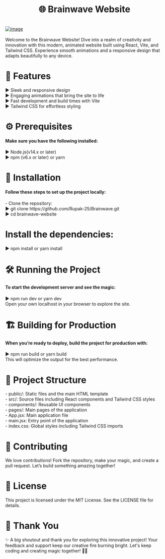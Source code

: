 <h1 align="center">🌐 Brainwave Website</h1>
<br/>
<a href="https://brainwave-eta-ruby.vercel.app/">
  <img src="https://github.com/user-attachments/assets/f03bf708-eb92-4f95-8b14-0c974fbacb29" alt="image">
</a>
<br/>
<br/>
Welcome to the Brainwave Website! Dive into a realm of creativity and innovation with this modern, animated website built using React, Vite, and Tailwind CSS. Experience smooth animations and a responsive design that adapts beautifully to any device.

<h1>🎨 Features</h1>
▶ Sleek and responsive design<br/>
▶ Engaging animations that bring the site to life<br/>
▶ Fast development and build times with Vite<br/>
▶ Tailwind CSS for effortless styling<br/>

<h1>⚙️ Prerequisites</h1>
<h4>Make sure you have the following installed:</h4>
▶ Node.js(v14.x or later)<br/>
▶ npm (v6.x or later) or yarn<br/>

<h1>🚀 Installation</h1>
<h4>Follow these steps to set up the project locally:</h4>
- Clone the repository:<br/>
▶ git clone https://github.com/Rupak-25/Brainwave.git<br/>
▶ cd brainwave-website<br/>


<h1>Install the dependencies:</h1>
▶ npm install or yarn install<br/>

<h1>🛠️ Running the Project</h1>
<h4>To start the development server and see the magic:</h4>
▶ npm run dev or yarn dev<br/>
Open your own localhost in your browser to explore the site.<br/>

<h1>🏗️ Building for Production</h1>
<h4>When you’re ready to deploy, build the project for production with:</h4>
▶ npm run build or yarn build<br/>
This will optimize the output for the best performance.<br/>

<h1>🌟 Project Structure</h1>
- public/: Static files and the main HTML template<br/>
- src/: Source files including React components and Tailwind CSS styles<br/>
- components/: Reusable UI components<br/>
- pages/: Main pages of the application<br/>
- App.jsx: Main application file<br/>
- main.jsx: Entry point of the application<br/>
- index.css: Global styles including Tailwind CSS imports<br/>

<h1>🤝 Contributing</h1>
We love contributions! Fork the repository, make your magic, and create a pull request. Let’s build something amazing together!<br/>

<h1>📜 License</h1>
This project is licensed under the MIT License. See the LICENSE file for details.<br/>

<h1>🙏 Thank You</h1>
✨ A big shoutout and thank you for exploring this innovative project! Your feedback and support keep our creative fire burning bright. Let's keep coding and creating magic together! 🚀😊<br/>
